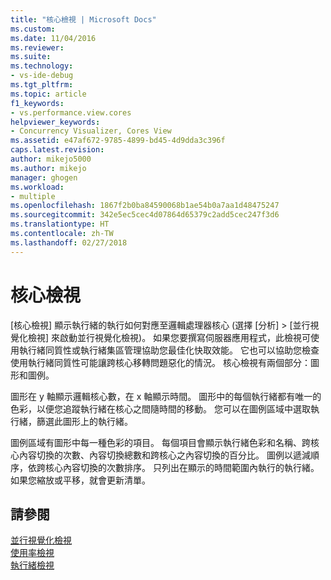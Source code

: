```yaml
---
title: "核心檢視 | Microsoft Docs"
ms.custom: 
ms.date: 11/04/2016
ms.reviewer: 
ms.suite: 
ms.technology:
- vs-ide-debug
ms.tgt_pltfrm: 
ms.topic: article
f1_keywords:
- vs.performance.view.cores
helpviewer_keywords:
- Concurrency Visualizer, Cores View
ms.assetid: e47af672-9785-4899-bd45-4d9dda3c396f
caps.latest.revision: 
author: mikejo5000
ms.author: mikejo
manager: ghogen
ms.workload:
- multiple
ms.openlocfilehash: 1867f2b0ba84590068b1ae54b0a7aa1d48475247
ms.sourcegitcommit: 342e5ec5cec4d07864d65379c2add5cec247f3d6
ms.translationtype: HT
ms.contentlocale: zh-TW
ms.lasthandoff: 02/27/2018
---
```

# <a name="cores-view"></a>核心檢視
[核心檢視] 顯示執行緒的執行如何對應至邏輯處理器核心 (選擇 [分析] > [並行視覺化檢視] 來啟動並行視覺化檢視)。 如果您要撰寫伺服器應用程式，此檢視可使用執行緒同質性或執行緒集區管理協助您最佳化快取效能。 它也可以協助您檢查使用執行緒同質性可能讓跨核心移轉問題惡化的情況。 核心檢視有兩個部分：圖形和圖例。  
  
 圖形在 y 軸顯示邏輯核心數，在 x 軸顯示時間。 圖形中的每個執行緒都有唯一的色彩，以便您追蹤執行緒在核心之間隨時間的移動。 您可以在圖例區域中選取執行緒，篩選此圖形上的執行緒。  
  
 圖例區域有圖形中每一種色彩的項目。 每個項目會顯示執行緒色彩和名稱、跨核心內容切換的次數、內容切換總數和跨核心之內容切換的百分比。 圖例以遞減順序，依跨核心內容切換的次數排序。 只列出在顯示的時間範圍內執行的執行緒。  如果您縮放或平移，就會更新清單。  
  
## <a name="see-also"></a>請參閱  
 [並行視覺化檢視](../profiling/concurrency-visualizer.md)   
 [使用率檢視](../profiling/utilization-view.md)   
 [執行緒檢視](../profiling/threads-view-parallel-performance.md)